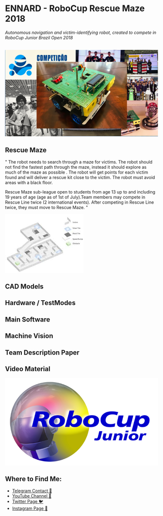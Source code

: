 # ENNARD - RoboCup Rescue Maze 2018
###### Autonomous navigation and victim-identifying robot, created to compete in RoboCup Junior Brazil Open 2018

### ![Ennard](Ennard.png)

## Rescue Maze

" The robot needs to search through a maze for victims. The robot should not find the fastest path through the maze, instead it should explore as much of the maze as possible . The robot will get points for each victim found and will deliver a rescue kit close to the victim. The robot must avoid areas with a black floor.

Rescue Maze sub-league open to students from age 13 up to and including 19 years of age (age as of 1st of July).Team members may compete in Rescue Line twice (2 international events). After competing in Rescue Line twice, they must move to Rescue Maze. "

![Arena](download.jpg)





## CAD Models

## Hardware / TestModes

## Main Software

## Machine Vision

## Team Description Paper 

## Video Material

![robocupjr](oie_transparent-5.png)

## Where to Find Me:

* [Telegram Contact 🔵](https://t.me/mekhyw)
* [YouTube Channel 🔴](https://www.youtube.com/channel/UC3__YPhMGjytXUqRUmriQ8A?view_as=subscriber)
* [Twitter Page 🐦](https://twitter.com/MekhyW)
* [Instagram Page 📸](https://www.instagram.com/mekhy_w/)





